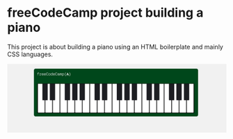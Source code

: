 # freeCodeCamp project building a piano

This project is about building a piano using an HTML boilerplate and mainly CSS languages.

![piano!](./image/piano.JPG)
